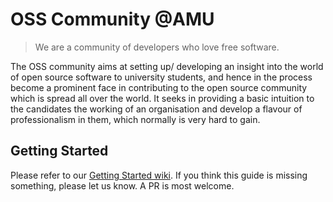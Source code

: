 # OSS Community @AMU

> We are a community of developers who love free software.

The OSS community aims at setting up/ developing an insight into the world of open source
software to university students, and hence in the process become a prominent face in 
contributing to the open source community which is spread all over the world. 
It seeks in providing a basic intuition to the candidates the working of an organisation
and develop a flavour of professionalism in them, which normally is very hard to gain.

## Getting Started

Please refer to our [Getting Started wiki](https://github.com/AMU-OSS/wiki/wiki/Getting-Started). If you think this guide is missing something,
please let us know. A PR is most welcome.

